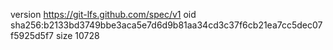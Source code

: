 version https://git-lfs.github.com/spec/v1
oid sha256:b2133bd3749bbe3aca5e7d6d9b81aa34cd3c37f6cb21ea7cc5dec07f5925d5f7
size 10728
